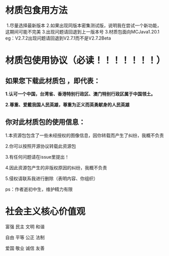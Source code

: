 材质包食用方法
==============

 1.尽量选择最新版本
2.如果出现同版本密集测试版，说明我在尝试一个新功能，这期间可能不完美
3.出现问题请回退到上一版本号
3.材质包面向MCJava1.20.1
eg：V2.7.2出现问题请回退到V2.7.1而不是V2.7.2Beta

材质包使用协议（必读！！！！！！！）
====================================

如果您下载此材质包 ，即代表：
-----------------------------

**1.认可一个中国，台湾省、香港特别行政区、澳门特别行政区属于中国领土。**

**2.尊重、爱戴我国人民英雄，尊重为正义而英勇献身的人民英雄**

你对此材质包的使用信息：
------------------------

1.本资源包包含了一些未经授权的图像信息，因你转载而产生了纠纷，我概不负责

2.你可以按照开源协议转载此资源包

3.有任何问题请在issue里提出！

4.因此资源包产生的非版权原因的纠纷，我概不负责

5.侵权请联系我进行删除（表明内容、你组织）

ps：作者逝初中生，维护精力有限

社会主义核心价值观
===================

富强 民主 文明 和谐

自由 平等 公正 法制

爱国 敬业 诚信 友善
